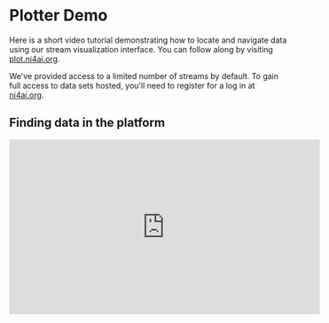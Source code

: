 
# Plotter Demo

Here is a short video tutorial demonstrating how to locate and navigate data using our stream visualization interface. You can follow along by visiting [plot.ni4ai.org](plot.ni4ai.org).

We've provided access to a limited number of streams by default. To gain full access to data sets hosted, you'll need to register for a log in at [ni4ai.org](ni4ai.org).


## Finding data in the platform
<iframe width="560" height="315" src="https://www.youtube.com/embed/cqnaSlqPuGU" frameborder="0" allow="accelerometer; autoplay; clipboard-write; encrypted-media; gyroscope; picture-in-picture" allowfullscreen></iframe>